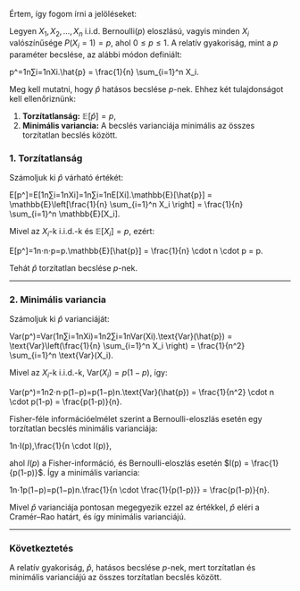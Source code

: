 Értem, így fogom írni a jelöléseket:

Legyen $X_1, X_2, \ldots, X_n$ i.i.d. $\text{Bernoulli}(p)$ eloszlású, vagyis minden $X_i$ valószínűsége $P(X_i = 1) = p$, ahol $0 \leq p \leq 1$. A relatív gyakoriság, mint a $p$ paraméter becslése, az alábbi módon definiált:

p^=1n∑i=1nXi.\hat{p} = \frac{1}{n} \sum_{i=1}^n X_i.

Meg kell mutatni, hogy $\hat{p}$ hatásos becslése $p$-nek. Ehhez két tulajdonságot kell ellenőriznünk:

1. **Torzítatlanság:** $\mathbb{E}[\hat{p}] = p$,
2. **Minimális variancia:** A becslés varianciája minimális az összes torzítatlan becslés között.

### 1. Torzítatlanság

Számoljuk ki $\hat{p}$ várható értékét:

E[p^]=E[1n∑i=1nXi]=1n∑i=1nE[Xi].\mathbb{E}[\hat{p}] = \mathbb{E}\left[\frac{1}{n} \sum_{i=1}^n X_i \right] = \frac{1}{n} \sum_{i=1}^n \mathbb{E}[X_i].

Mivel az $X_i$-k i.i.d.-k és $\mathbb{E}[X_i] = p$, ezért:

E[p^]=1n⋅n⋅p=p.\mathbb{E}[\hat{p}] = \frac{1}{n} \cdot n \cdot p = p.

Tehát $\hat{p}$ torzítatlan becslése $p$-nek.

---

### 2. Minimális variancia

Számoljuk ki $\hat{p}$ varianciáját:

Var(p^)=Var(1n∑i=1nXi)=1n2∑i=1nVar(Xi).\text{Var}(\hat{p}) = \text{Var}\left(\frac{1}{n} \sum_{i=1}^n X_i \right) = \frac{1}{n^2} \sum_{i=1}^n \text{Var}(X_i).

Mivel az $X_i$-k i.i.d.-k, $\text{Var}(X_i) = p(1-p)$, így:

Var(p^)=1n2⋅n⋅p(1−p)=p(1−p)n.\text{Var}(\hat{p}) = \frac{1}{n^2} \cdot n \cdot p(1-p) = \frac{p(1-p)}{n}.

Fisher-féle információelmélet szerint a Bernoulli-eloszlás esetén egy torzítatlan becslés minimális varianciája:

1n⋅I(p),\frac{1}{n \cdot I(p)},

ahol $I(p)$ a Fisher-információ, és Bernoulli-eloszlás esetén $I(p) = \frac{1}{p(1-p)}$. Így a minimális variancia:

1n⋅1p(1−p)=p(1−p)n.\frac{1}{n \cdot \frac{1}{p(1-p)}} = \frac{p(1-p)}{n}.

Mivel $\hat{p}$ varianciája pontosan megegyezik ezzel az értékkel, $\hat{p}$ eléri a Cramér–Rao határt, és így minimális varianciájú.

---

### Következtetés

A relatív gyakoriság, $\hat{p}$, hatásos becslése $p$-nek, mert torzítatlan és minimális varianciájú az összes torzítatlan becslés között.